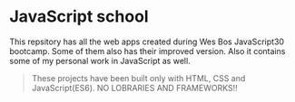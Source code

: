 # JavaScript school
This repsitory has all the web apps created during Wes Bos JavaScript30 bootcamp. Some of them also has their improved version. Also it contains some of my personal work in JavaScript as well.

> These projects have been built only with HTML, CSS and
> JavaScript(ES6). NO LOBRARIES AND FRAMEWORKS!! 
